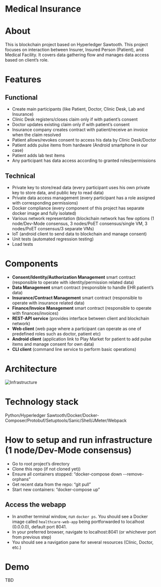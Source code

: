 # Medical Insurance

# About

This is blockchain project based on Hyperledger Sawtooth. This project focuses on interaction between Insurer, 
Insured Person (Patient), and Medical Facility. It covers data gathering flow and manages data access based on 
client’s role.

# Features

## Functional

- Create main participants (like Patient, Doctor, Clinic Desk, Lab and Insurance)
- Clinic Desk registers/closes claim only if with patient’s consent
- Doctor updates existing claim only if with patient’s consent
- Insurance company creates contract with patient/receive an invoice when the claim resolved
- Patient allows/revokes consent to access his data by Clinic Desk/Doctor
- Patient adds pulse items from hardware (Android smartphone in our case)
- Patient adds lab test items
- Any participant has data access according to granted roles/permissions

## Technical

- Private key to store/read data (every participant uses his own private key to store data, and public key to read data)
- Private data access management (every participant has a role assigned with corresponding permissions)
- Docker compliance (every component of this project has separate docker image and fully isolated)
- Various network representation (blockchain network has few options (1 node/Dev-Mode consensus, 3 nodes/PoET consensus/single VM, 3 nodes/PoET consensus/3 separate VMs)
- IoT (android client to send data to blockchain and manage consent)
- Unit tests (automated regression testing)
- Load tests

# Components

- **Consent/Identity/Authorization Management** smart contract (responsible to operate with identity/permission related data)
- **Data Management** smart contract (responsible to handle EHR patient’s data)
- **Insurance/Contract Management** smart contract (responsible to operate with insurance related data)
- **Finance/Invoice Management** smart contract (responsible to operate with finances/invoices)
- **REST-API service** (provides interface between client and blockchain network)
- **Web client** (web page where a participant can operate as one of predefined roles such as doctor, patient etc)
- **Android client** (application link to Play Market for patient to add pulse items and manage consent for own data)
- **CLI client** (command line service to perform basic operations)

# Architecture

![Infrastructure](https://github.com/hyperledger-labs/sawtooth-healthcare/blob/master/MedicalInsurance.png)

# Technology stack

Python/Hyperledger Sawtooth/Docker/Docker-Composer/Protobuf/Setuptools/Sanic/Shell/JMeter/Webpack

# How to setup and run infrastructure (1 node/Dev-Mode consensus)

- Go to root project’s directory
- Clone this repo (if not cloned yet))
- Ensure all containers stopped: “docker-compose down --remove-orphans”
- Get recent data from the repo: “git pull”
- Start new containers: “docker-compose up”

## Access the webapp

- In another terminal window, run `docker ps`. You should see a Docker image called `healthcare-web-app` being portforwarded to localhost (0.0.0.0), default port 8041.
- In your preferred browser, navigate to localhost:8041 (or whichever port from previous step)
- You should see a navigation pane for several resources (Clinic, Doctor, etc.)


# Demo

TBD
